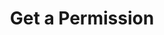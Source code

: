 ---
title: Get a Permission
excerpt: Retrieve a Permission
api:
  file: swagger.json
  operationId: get_api-v3-permissions-permissionid
hidden: false
---
